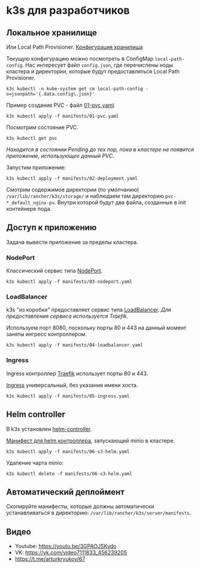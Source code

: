 # k3s для разработчиков

## Локальное хранилище

Или Local Path Provisioner.
[Конфигурация хранилища](https://github.com/rancher/local-path-provisioner/blob/master/README.md#configuration)

Текущую конфигурацию можно посмотреть в ConfigMap ```local-path-config```. Нас интересует файл ```config.json```,
где перечислены ноды кластера и директории, которые будут предоставляться Local Path Provisioner. 

```shell
k3s kubectl -n kube-system get cm local-path-config -o=jsonpath='{.data.config\.json}'
```

Пример создания PVC - файл [01-pvc.yaml](manifests/01-pvc.yaml).

```shell
k3s kubectl apply -f manifests/01-pvc.yaml
```

Посмотрим состояние PVC.

```shell
k3s kubectl get pvc
```

_Находится в состоянии Pending до тех пор, пока в кластере не появится приложение, использующее данный PVC._

Запустим приложение:

```shell
k3s kubectl apply -f manifests/02-deployment.yaml
```

Смотрим содержимое директории (по умолчанию) ```/var/lib/rancher/k3s/storage/``` и наблюдаем там
директорию ```pvc-*_default_nginx-pv```. Внутри которой будут два файла, созданные в init контейнере пода.

## Доступ к приложению

Задача вывести приложение за пределы кластера.

### NodePort

Классический сервис типа [NodePort](manifests/03-nodeport.yaml).

```shell
k3s kubectl apply -f manifests/03-nodeport.yaml
```

### LoadBalancer

k3s "из коробки" предоставляет сервис типа [LoadBalancer](manifests/04-loadbalancer.yaml).
_Для предоставления сервиса используется Traefik._

Используем порт 8080, поскольку порты 80 и 443 на данный момент заняты ингресс контроллером.

```shell
k3s kubectl apply -f manifests/04-loadbalancer.yaml
```

### Ingress

Ingress контроллер [Traefik](https://doc.traefik.io/traefik/providers/kubernetes-ingress/) использует порты 80 и 443.

[Ingress](manifests/05-ingress.yaml) универсальный, без указания имени хоста.

```shell
k3s kubectl apply -f manifests/05-ingress.yaml
```

## Helm controller

В k3s установлен [helm-controller](https://github.com/k3s-io/helm-controller).

[Манифест для helm контроллера](manifests/06-s3-helm.yaml), запускающий minio в кластере.

```shell
k3s kubectl apply -f manifests/06-s3-helm.yaml
```

Удаление чарта minio: 

```shell
k3s kubectl delete -f manifests/06-s3-helm.yaml
```

## Автоматический деплоймент

Скопируйте манифесты, которые должны автоматически устанавливаться в директорию: 
```/var/lib/rancher/k3s/server/manifests```.

## Видео

* Youtube: https://youtu.be/3GPAOJSKvdo
* VK: https://vk.com/video7111833_456239205
* https://t.me/arturkryukov/67
